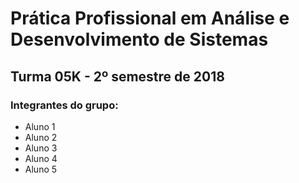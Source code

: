 # Prática Profissional em Análise e Desenvolvimento de Sistemas
## Turma 05K - 2º semestre de 2018

### Integrantes do grupo:

* Aluno 1
* Aluno 2
* Aluno 3
* Aluno 4
* Aluno 5
